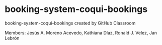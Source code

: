 # booking-system-coqui-bookings
booking-system-coqui-bookings created by GitHub Classroom

Members: Jesús A. Moreno Acevedo, Kathiana Díaz, Ronald J. Velez, Jan Lebrón
